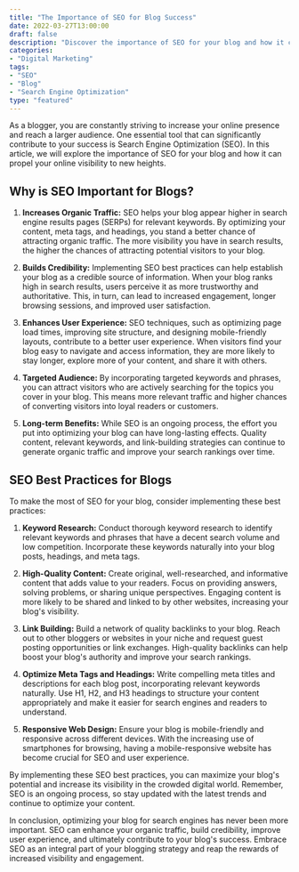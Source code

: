 ```yaml
---
title: "The Importance of SEO for Blog Success"
date: 2022-03-27T13:00:00
draft: false
description: "Discover the importance of SEO for your blog and how it can boost your success in the digital world."
categories:
- "Digital Marketing"
tags:
- "SEO"
- "Blog"
- "Search Engine Optimization"
type: "featured"
---
```


As a blogger, you are constantly striving to increase your online presence and reach a larger audience. One essential tool that can significantly contribute to your success is Search Engine Optimization (SEO). In this article, we will explore the importance of SEO for your blog and how it can propel your online visibility to new heights.

## Why is SEO Important for Blogs?

1. **Increases Organic Traffic:** SEO helps your blog appear higher in search engine results pages (SERPs) for relevant keywords. By optimizing your content, meta tags, and headings, you stand a better chance of attracting organic traffic. The more visibility you have in search results, the higher the chances of attracting potential visitors to your blog.

2. **Builds Credibility:** Implementing SEO best practices can help establish your blog as a credible source of information. When your blog ranks high in search results, users perceive it as more trustworthy and authoritative. This, in turn, can lead to increased engagement, longer browsing sessions, and improved user satisfaction.

3. **Enhances User Experience:** SEO techniques, such as optimizing page load times, improving site structure, and designing mobile-friendly layouts, contribute to a better user experience. When visitors find your blog easy to navigate and access information, they are more likely to stay longer, explore more of your content, and share it with others.

4. **Targeted Audience:** By incorporating targeted keywords and phrases, you can attract visitors who are actively searching for the topics you cover in your blog. This means more relevant traffic and higher chances of converting visitors into loyal readers or customers.

5. **Long-term Benefits:** While SEO is an ongoing process, the effort you put into optimizing your blog can have long-lasting effects. Quality content, relevant keywords, and link-building strategies can continue to generate organic traffic and improve your search rankings over time.

## SEO Best Practices for Blogs

To make the most of SEO for your blog, consider implementing these best practices:

1. **Keyword Research:** Conduct thorough keyword research to identify relevant keywords and phrases that have a decent search volume and low competition. Incorporate these keywords naturally into your blog posts, headings, and meta tags.

2. **High-Quality Content:** Create original, well-researched, and informative content that adds value to your readers. Focus on providing answers, solving problems, or sharing unique perspectives. Engaging content is more likely to be shared and linked to by other websites, increasing your blog's visibility.

3. **Link Building:** Build a network of quality backlinks to your blog. Reach out to other bloggers or websites in your niche and request guest posting opportunities or link exchanges. High-quality backlinks can help boost your blog's authority and improve your search rankings.

4. **Optimize Meta Tags and Headings:** Write compelling meta titles and descriptions for each blog post, incorporating relevant keywords naturally. Use H1, H2, and H3 headings to structure your content appropriately and make it easier for search engines and readers to understand.

5. **Responsive Web Design:** Ensure your blog is mobile-friendly and responsive across different devices. With the increasing use of smartphones for browsing, having a mobile-responsive website has become crucial for SEO and user experience.

By implementing these SEO best practices, you can maximize your blog's potential and increase its visibility in the crowded digital world. Remember, SEO is an ongoing process, so stay updated with the latest trends and continue to optimize your content.

In conclusion, optimizing your blog for search engines has never been more important. SEO can enhance your organic traffic, build credibility, improve user experience, and ultimately contribute to your blog's success. Embrace SEO as an integral part of your blogging strategy and reap the rewards of increased visibility and engagement.
